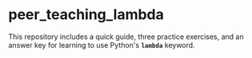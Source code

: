 # peer_teaching_lambda
This repository includes a quick guide, three practice exercises, and an answer key for learning to use Python's **`lambda`** keyword. 
